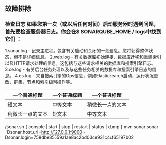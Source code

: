 ## 故障排除
### 检查日志 如果您第一次（或以后任何时间）启动服务器时遇到问题，首先要检查服务器日志。你会在$ SONARQUBE_HOME / logs中找到它们  ：
1.sonar.log  - 记录主进程。包含有关启动和关闭的一般信息。您将获得整体状态，但不是详细信息。
2.web.log  - 有关数据库初始连接，数据库迁移和重建索引以及HTTP请求处理的信息。这包括与这些请求相关的数据库和搜索引擎日志。
3.ce.log  - 有关后台任务处理以及与这些任务相关的数据库和搜索引擎日志的信息。
4.es.log - 来自搜索引擎的Ops信息，例如Elasticsearch启动，运行状况更改，群集，节点和索引级别操作等。

| 一个普通标题 | 一个普通标题 | 一个普通标题 |
| ------ | ------ | ------ |
| 短文本 | 中等文本 | 稍微长一点的文本 |
| 稍微长一点的文本 | 短文本 | 中等文本 |

/sonar.sh { console | start | stop | restart | status | dump }
mvn sonar:sonar   -Dsonar.host.url=http://127.0.0.1:9000   -Dsonar.login=758dbe85559a1ae8ac2bd03ce931c4cf65197b02
